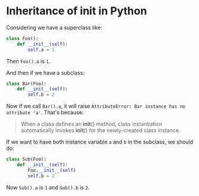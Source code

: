 # Inheritance of __init__ in Python

Considering we have a superclass like:

```python
class Foo():
    def __init__(self):
        self.a = 1
```

Then `Foo().a` is `1`.

And then if we have a subclass:

```python
class Bar(Foo):
    def __init__(self):
        self.b = 2
```

Now if we call `Bar().a`, it will raise `AttributeError: Bar instance has no attribute 'a'`. That's because:

> When a class defines an __init__() method, class instantiation automatically invokes __init__() for the newly-created class instance.

If we want to have both instance variable `a` and `b` in the subclass, we should do:

```python
class Sub(Foo):
    def __init__(self):
        Foo.__init__(self)
        self.b = 2
```

Now `Sub().a` is `1` and `Sub().b` is `2`.
